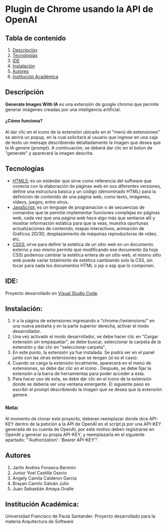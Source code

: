 

# Plugin de Chrome usando  la API de OpenAI
## Tabla de contenido 
1. [Descripción](#descripción)
2. [Tecnologías](#tecnologías)
3. [IDE](#ide)
4. [Instalación](#instalación)
5. [Autores](#autores)
6. [Institución Académica](#institución-académica)

## Descripción

**Generate Images With IA** es una extensión de google chrome que permite generar imágenes creadas por una inteligencia artificial. 
#### ¿Cómo funciona? 
Al dar clic en el icono de la extensión ubicado en el "menú de extensiones" se abrirá un popup, en la cual solicitará al usuario que ingrese en una caja de texto un mensaje describiendo detalladamente la imagen que desea que la IA genere (prompt). A continuación, se deberá dar clic en el boton de "generate" y aparecerá la imagen descrita.

## Tecnologías
+ [HTML5:](https://developer.mozilla.org/es/docs/Glossary/HTML5) es un estándar que sirve como referencia del software que conecta con la elaboración de páginas web en sus diferentes versiones, define una estructura básica y un código (denominado HTML) para la definición de contenido de una página web, como texto, imágenes, vídeos, juegos, entre otros.
+ [JavaScript:](https://developer.mozilla.org/es/docs/Learn/JavaScript/First_steps/What_is_JavaScript) es un lenguaje de programación o de secuencias de comandos que te permite implementar funciones complejas en páginas web, cada vez que una página web hace algo más que sentarse allí y mostrar información estática para que la veas, muestra oportunas actualizaciones de contenido, mapas interactivos, animación de Gráficos 2D/3D, desplazamiento de máquinas reproductoras de vídeo, etc.
+ [CSS3:](https://desarrolloweb.com/manuales/css3.html) sirve para definir la estética de un sitio web en un documento externo y eso mismo permite que modificando ese documento (la hoja CSS) podemos cambiar la estética entera de un sitio web, el mismo sitio web puede variar totalmente de estética cambiando solo la CSS, sin tocar para nada los documentos HTML o jsp o asp que lo componen.

## IDE:
Proyecto desarrollado en [Visual Studio Code](https://code.visualstudio.com/).

## Instalación:
1. Ir a la página de extensiones ingresando a “chrome://extensions/” en una nueva pestaña y en la parte superior derecha, activar el modo desarrollador.
2. Una vez activado el modo desarrollador, se debe hacer clic en "Cargar extensión sin empaquetar", se debe buscar, seleccionar la carpeta de la extensión y dar clic en "seleccionar carpeta".
3. En este punto, la extensión ya fue instalada. Se podrá ver en el panel junto con las otras extensiones que se tengan (si es el caso).
4. Cuando se carga la extensión localmente, aparecerá en el menú de extensiones, se debe dar clic en el icono . Después, se debe fijar la extensión a la barra de herramientas para poder acceder a esta.
5. Para hacer uso de esta, se debe dar clic en el icono de la extensión donde se debería ver una ventana emergente. El siguiente paso es escribir el prompt describiendo la imagen que se desea que la extensión genere.
### Nota:
Al momento de clonar este proyecto, deberan reemplazar donde dice API-KEY dentro de la petición a la API de OpenAI en el script.js por una API-KEY generada de su cuenta de OpenAI, por este motivo deben registrarse en OpenAI y generar su propia API-KEY, y reemplazarla en el siguiente apartado: "'Authorization': 'Bearer API-KEY'".

## Autores
1. Jarlin Andres Fonseca Bermón 
2. Junior Yoel Castilla Osorio 
3. Angely Camila Calderon Garcia 
4. Brayan Camilo Galván Julio
5. Juan Sebastián Amaya Ovalle

## Institución Académica:
Universidad Francisco de Paula Santander. Proyecto desarrollado para la materia Arquitectura de Software
